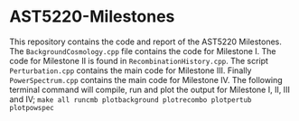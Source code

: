 # AST5220-Milestones
This repository contains the code and report of the AST5220 Milestones. 
The ``BackgroundCosmology.cpp`` file contains the code for Milestone I.
The code for Milestone II is found in ``RecombinationHistory.cpp``.
The script ``Perturbation.cpp`` contains the main code for Milestone III.
Finally ``PowerSpectrum.cpp`` contains the main code for Milestone IV.
The following terminal command will compile, run and plot the output for Milestone I, II, III and IV;
``make all runcmb plotbackground plotrecombo plotpertub plotpowspec``
 
